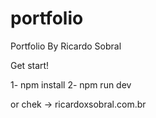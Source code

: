 # portfolio
Portfolio By Ricardo Sobral

Get start!


1- npm install
2- npm run dev

or chek -> ricardoxsobral.com.br
